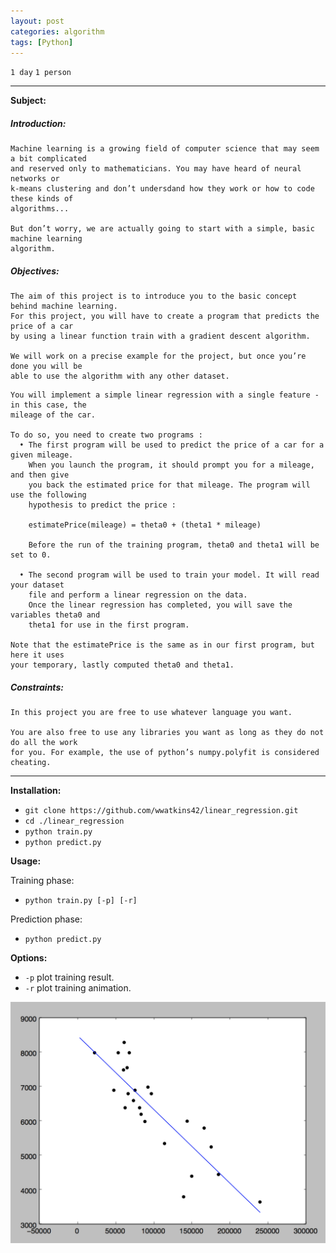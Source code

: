 ```yaml
---
layout: post
categories: algorithm
tags: [Python]
---
```


`1 day`
`1 person`

---
__Subject:__
##### Introduction:
```
Machine learning is a growing field of computer science that may seem a bit complicated
and reserved only to mathematicians. You may have heard of neural networks or
k-means clustering and don’t undersdand how they work or how to code these kinds of
algorithms...

But don’t worry, we are actually going to start with a simple, basic machine learning
algorithm.
```
##### Objectives:
```
The aim of this project is to introduce you to the basic concept behind machine learning.
For this project, you will have to create a program that predicts the price of a car
by using a linear function train with a gradient descent algorithm.

We will work on a precise example for the project, but once you’re done you will be
able to use the algorithm with any other dataset.
```
```
You will implement a simple linear regression with a single feature - in this case, the
mileage of the car.

To do so, you need to create two programs :
  • The first program will be used to predict the price of a car for a given mileage.
    When you launch the program, it should prompt you for a mileage, and then give
    you back the estimated price for that mileage. The program will use the following
    hypothesis to predict the price :
    
    estimatePrice(mileage) = theta0 + (theta1 * mileage)

    Before the run of the training program, theta0 and theta1 will be set to 0.
    
  • The second program will be used to train your model. It will read your dataset
    file and perform a linear regression on the data.
    Once the linear regression has completed, you will save the variables theta0 and
    theta1 for use in the first program.

Note that the estimatePrice is the same as in our first program, but here it uses
your temporary, lastly computed theta0 and theta1.
```
##### Constraints:
```
In this project you are free to use whatever language you want.

You are also free to use any libraries you want as long as they do not do all the work
for you. For example, the use of python’s numpy.polyfit is considered cheating.
```
---
__Installation:__

* `git clone https://github.com/wwatkins42/linear_regression.git`
* `cd ./linear_regression`
* `python train.py`
* `python predict.py`

**Usage:**

Training phase:
* `python train.py [-p] [-r]`

Prediction phase:
* `python predict.py`

**Options:**
* `-p` plot training result.
* `-r` plot training animation.

![linear_regression_screenshot_1](/images/linear-regression-1.png?raw=true "linear_regression")
